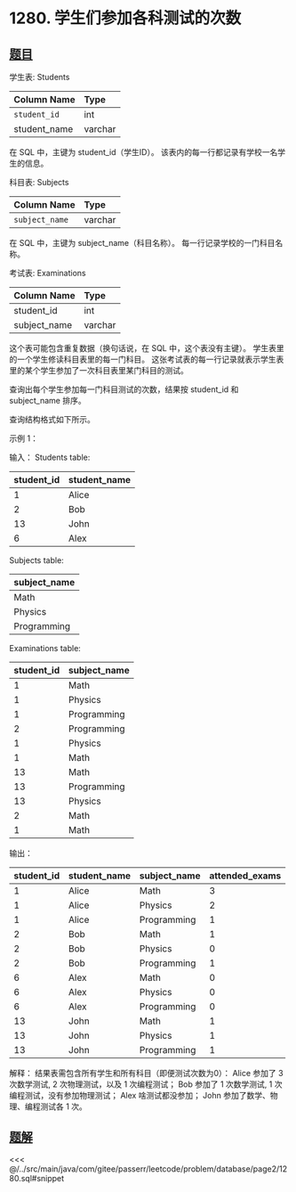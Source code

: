 # 1280. 学生们参加各科测试的次数
## [题目](https://leetcode.cn/problems/students-and-examinations/)

学生表: Students

| Column Name  | Type    |
|:-------------|:--------|
| `student_id` | int     |
| student_name | varchar |

在 SQL 中，主键为 student_id（学生ID）。
该表内的每一行都记录有学校一名学生的信息。

科目表: Subjects

| Column Name    | Type    |
|:---------------|:--------|
| `subject_name` | varchar |

在 SQL 中，主键为 subject_name（科目名称）。
每一行记录学校的一门科目名称。

考试表: Examinations

| Column Name  | Type    |
|:-------------|:--------|
| student_id   | int     |
| subject_name | varchar |

这个表可能包含重复数据（换句话说，在 SQL 中，这个表没有主键）。
学生表里的一个学生修读科目表里的每一门科目。
这张考试表的每一行记录就表示学生表里的某个学生参加了一次科目表里某门科目的测试。

查询出每个学生参加每一门科目测试的次数，结果按 student_id 和 subject_name 排序。

查询结构格式如下所示。

示例 1：

输入：
Students table:

| student_id | student_name |
|:-----------|:-------------|
| 1          | Alice        |
| 2          | Bob          |
| 13         | John         |
| 6          | Alex         |

Subjects table:

| subject_name |
|:-------------|
| Math         |
| Physics      |
| Programming  |

Examinations table:

| student_id | subject_name |
|:-----------|:-------------|
| 1          | Math         |
| 1          | Physics      |
| 1          | Programming  |
| 2          | Programming  |
| 1          | Physics      |
| 1          | Math         |
| 13         | Math         |
| 13         | Programming  |
| 13         | Physics      |
| 2          | Math         |
| 1          | Math         |

输出：

| student_id | student_name | subject_name | attended_exams |
|:-----------|:-------------|:-------------|:---------------|
| 1          | Alice        | Math         | 3              |
| 1          | Alice        | Physics      | 2              |
| 1          | Alice        | Programming  | 1              |
| 2          | Bob          | Math         | 1              |
| 2          | Bob          | Physics      | 0              |
| 2          | Bob          | Programming  | 1              |
| 6          | Alex         | Math         | 0              |
| 6          | Alex         | Physics      | 0              |
| 6          | Alex         | Programming  | 0              |
| 13         | John         | Math         | 1              |
| 13         | John         | Physics      | 1              |
| 13         | John         | Programming  | 1              |

解释：
结果表需包含所有学生和所有科目（即便测试次数为0）：
Alice 参加了 3 次数学测试, 2 次物理测试，以及 1 次编程测试；
Bob 参加了 1 次数学测试, 1 次编程测试，没有参加物理测试；
Alex 啥测试都没参加；
John 参加了数学、物理、编程测试各 1 次。

## [题解](https://github.com/PasseRR/JavaLeetCode/blob/master/src/main/java/com/gitee/passerr/leetcode/problem/database/page2/1280.sql)

<<< @/../src/main/java/com/gitee/passerr/leetcode/problem/database/page2/1280.sql#snippet
